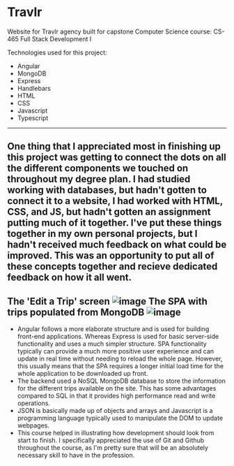 # Travlr
Website for Travlr agency built for capstone Computer Science course: CS-465 Full Stack Development I

Technologies used for this project:
- Angular
- MongoDB
- Express
- Handlebars
- HTML
- CSS
- Javascript
- Typescript

---
One thing that I appreciated most in finishing up this project was getting to connect the dots on all the different components we touched on throughout my degree plan. I had studied working with databases, but hadn't gotten to connect it to a website, I had worked with HTML, CSS, and JS, but hadn't gotten an assignment putting much of it together. I've put these things together in my own personal projects, but I hadn't received much feedback on what could be improved. This was an opportunity to put all of these concepts together and recieve dedicated feedback on how it all went.
---
**The 'Edit a Trip' screen**
![image](https://github.com/conner-huf/Travlr/assets/126115012/c2384339-cca9-4cf3-af85-75ea936ca062)
**The SPA with trips populated from MongoDB**
![image](https://github.com/conner-huf/Travlr/assets/126115012/719d2e93-e38e-41fc-9755-ac5badac336e)
---

- Angular follows a more elaborate structure and is used for building front-end applications. Whereas Express is used for basic server-side functionality and uses a much simpler structure.
SPA functionality typically can provide a much more positive user experience and can update in real time without needing to reload the whole page. However, this usually means that the SPA requires a longer initial load time for the whole application to be downloaded up front.
- The backend used a NoSQL MongoDB database to store the information for the different trips available on the site. This has some advantages compared to SQL in that it provides high performance read and write operations.
- JSON is basically made up of objects and arrays and Javascript is a programming language typically used to manipulate the DOM to update webpages.
- This course helped in illustrating how development should look from start to finish. I specifically appreciated the use of Git and Github throughout the course, as I'm pretty sure that will be an absolutely necessary skill to have in the profession.
